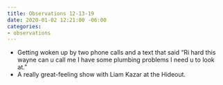 ```yaml
---
title: Observations 12-13-19
date: 2020-01-02 12:21:00 -06:00
categories:
- observations
---
```


- Getting woken up by two phone calls and a text that said “Ri hard this wayne can u call me I have some plumbing problems I need u to look at.”
- A really great-feeling show with Liam Kazar at the Hideout.